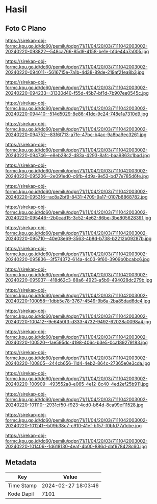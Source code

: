# Hasil

## Foto C Plano

https://sirekap-obj-formc.kpu.go.id/dc60/pemilu/pdpr/71/11/04/20/03/7111042003002-20240220-093822--548ca766-85d9-4158-be1e-bfde44a7a005.jpg

https://sirekap-obj-formc.kpu.go.id/dc60/pemilu/pdpr/71/11/04/20/03/7111042003002-20240220-094011--5616715e-7a1b-4d38-89de-219af21ea8b3.jpg

https://sirekap-obj-formc.kpu.go.id/dc60/pemilu/pdpr/71/11/04/20/03/7111042003002-20240220-094233--31330d40-f55d-45b7-bf1d-7b907ee0545c.jpg

https://sirekap-obj-formc.kpu.go.id/dc60/pemilu/pdpr/71/11/04/20/03/7111042003002-20240220-094410--514d5029-8e86-41dc-9c24-748e1a7310d9.jpg

https://sirekap-obj-formc.kpu.go.id/dc60/pemilu/pdpr/71/11/04/20/03/7111042003002-20240220-094752--83f6f713-a7fe-47bc-b4ac-9a8ba9ec3261.jpg

https://sirekap-obj-formc.kpu.go.id/dc60/pemilu/pdpr/71/11/04/20/03/7111042003002-20240220-094746--e8eb28c2-d83a-4293-8afc-baa9863c1bad.jpg

https://sirekap-obj-formc.kpu.go.id/dc60/pemilu/pdpr/71/11/04/20/03/7111042003002-20240220-095206--2e091ed0-c6fb-4d9a-9e53-bd77e785d6fe.jpg

https://sirekap-obj-formc.kpu.go.id/dc60/pemilu/pdpr/71/11/04/20/03/7111042003002-20240220-095316--ac8a2bf9-8431-4709-9a17-0107b8868782.jpg

https://sirekap-obj-formc.kpu.go.id/dc60/pemilu/pdpr/71/11/04/20/03/7111042003002-20240220-095446--2b0cad15-3c52-4e62-86be-3be805628391.jpg

https://sirekap-obj-formc.kpu.go.id/dc60/pemilu/pdpr/71/11/04/20/03/7111042003002-20240220-095710--40e08e69-3563-4b8d-b738-b2212b09287b.jpg

https://sirekap-obj-formc.kpu.go.id/dc60/pemilu/pdpr/71/11/04/20/03/7111042003002-20240220-095836--3f574372-614a-4c03-9f60-3909b0bcabc6.jpg

https://sirekap-obj-formc.kpu.go.id/dc60/pemilu/pdpr/71/11/04/20/03/7111042003002-20240220-095937--418d62c3-88a6-4923-a5b9-494028dc279b.jpg

https://sirekap-obj-formc.kpu.go.id/dc60/pemilu/pdpr/71/11/04/20/03/7111042003002-20240220-100058--1dbb5e78-3767-4549-9b6a-2ba85dad6dc4.jpg

https://sirekap-obj-formc.kpu.go.id/dc60/pemilu/pdpr/71/11/04/20/03/7111042003002-20240220-100412--9e6450f3-d333-4732-9492-62028a0098a4.jpg

https://sirekap-obj-formc.kpu.go.id/dc60/pemilu/pdpr/71/11/04/20/03/7111042003002-20240220-100520--1ae595dc-4198-406c-b3e5-0ca189279183.jpg

https://sirekap-obj-formc.kpu.go.id/dc60/pemilu/pdpr/71/11/04/20/03/7111042003002-20240220-100805--244cb656-11d4-4eb2-864c-27365e0e3cda.jpg

https://sirekap-obj-formc.kpu.go.id/dc60/pemilu/pdpr/71/11/04/20/03/7111042003002-20240220-100909--493552a8-e065-4e12-8c40-4ed2ef25b911.jpg

https://sirekap-obj-formc.kpu.go.id/dc60/pemilu/pdpr/71/11/04/20/03/7111042003002-20240220-101110--2931cf50-f923-4cd0-b64d-8ca99ef11528.jpg

https://sirekap-obj-formc.kpu.go.id/dc60/pemilu/pdpr/71/11/04/20/03/7111042003002-20240220-101241--b09b38c7-c910-41ef-bf57-f0bfd77a1cbe.jpg

https://sirekap-obj-formc.kpu.go.id/dc60/pemilu/pdpr/71/11/04/20/03/7111042003002-20240220-101406--1d618130-4eaf-4b00-886d-daf978428c60.jpg


## Metadata

| Key        | Value               |
| ---------- | ------------------- |
| Time Stamp | 2024-02-27 18:03:46 |
| Kode Dapil | 7101                |



